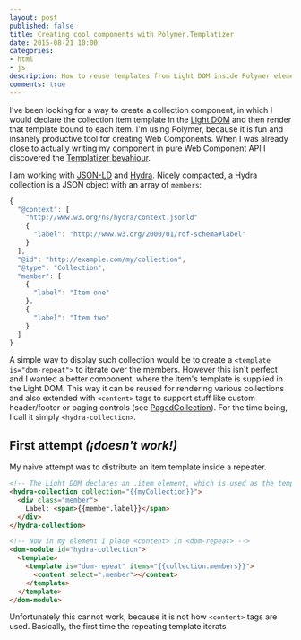 ```yaml
---
layout: post
published: false
title: Creating cool components with Polymer.Templatizer
date: 2015-08-21 10:00
categories:
- html
- js
description: How to reuse templates from Light DOM inside Polymer elements
comments: true
---
```


I've been looking for a way to create a collection component, in which I would declare the collection 
item template in the [Light DOM][dom] and then render that template bound to each item. I'm using
Polymer, because it is fun and insanely productive tool for creating Web Components. When I was already
close to actually writing my component in pure Web Component API I discovered the [Templatizer bevahiour][templatizer].

<!--more-->

I am working with [JSON-LD][json-ld] and [Hydra][hydra]. Nicely compacted, a Hydra collection is a JSON object with
an array of `members`:

``` js
{
  "@context": [
    "http://www.w3.org/ns/hydra/context.jsonld"
    {
      "label": "http://www.w3.org/2000/01/rdf-schema#label"
    }
  ],
  "@id": "http://example.com/my/collection",
  "@type": "Collection",
  "member": [
    {
      "label": "Item one"
    },
    {
      "label": "Item two"
    }
  ]
}
```

A simple way to display such collection would be to create a `<template is="dom-repeat">` to iterate over the members.
However this isn't perfect and I wanted a better component, where the item's template is supplied in the Light DOM.
This way it can be reused for rendering various collections and also extended with `<content>` tags to support stuff 
like custom header/footer or paging controls (see [PagedCollection][paged-collection]). For the time being, I call it 
simply `<hydra-collection>`. 

## First attempt _(¡doesn't work!)_

My naive attempt was to distribute an item template inside a repeater.

``` html
<!-- The Light DOM declares an .item element, which is used as the template -->
<hydra-collection collection="{{myCollection}}">
  <div class="member">
    Label: <span>{{member.label}}</span>
  </div>
</hydra-collection>

<!-- Now in my element I place <content> in <dom-repeat> -->
<dom-module id="hydra-collection">
  <template>
    <template is="dom-repeat" items="{{collection.members}}">
      <content select=".member"></content>
    </template>
  </template>
</dom-module>

```

Unfortunately this cannot work, because it is not how `<content>` tags are used. Basically, the first time
the repeating template iterats

[dom]: http://webcomponents.org/polyfills/shadow-dom/
[templatizer]: https://github.com/Polymer/polymer/blob/master/src/lib/template/templatizer.html
[json-ld]: http://json-ld.org
[hydra]: https://www.w3.org/community/hydra/
[paged-collection]: http://www.hydra-cg.com/spec/latest/core/#collections
